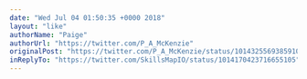 ```yaml
---
date: "Wed Jul 04 01:50:35 +0000 2018"
layout: "like"
authorName: "Paige"
authorUrl: "https://twitter.com/P_A_McKenzie"
originalPost: "https://twitter.com/P_A_McKenzie/status/1014325569385910272"
inReplyTo: "https://twitter.com/SkillsMapIO/status/1014170423716655105"
---
```

